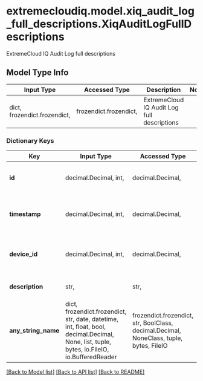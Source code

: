 # extremecloudiq.model.xiq_audit_log_full_descriptions.XiqAuditLogFullDescriptions

ExtremeCloud IQ Audit Log full descriptions

## Model Type Info
Input Type | Accessed Type | Description | Notes
------------ | ------------- | ------------- | -------------
dict, frozendict.frozendict,  | frozendict.frozendict,  | ExtremeCloud IQ Audit Log full descriptions | 

### Dictionary Keys
Key | Input Type | Accessed Type | Description | Notes
------------ | ------------- | ------------- | ------------- | -------------
**id** | decimal.Decimal, int,  | decimal.Decimal,  | The audit log full description ID | value must be a 64 bit integer
**timestamp** | decimal.Decimal, int,  | decimal.Decimal,  | The full description timestamp | [optional] value must be a 64 bit integer
**device_id** | decimal.Decimal, int,  | decimal.Decimal,  | The device ID | [optional] value must be a 64 bit integer
**description** | str,  | str,  | The audit log full description | [optional] 
**any_string_name** | dict, frozendict.frozendict, str, date, datetime, int, float, bool, decimal.Decimal, None, list, tuple, bytes, io.FileIO, io.BufferedReader | frozendict.frozendict, str, BoolClass, decimal.Decimal, NoneClass, tuple, bytes, FileIO | any string name can be used but the value must be the correct type | [optional]

[[Back to Model list]](../../README.md#documentation-for-models) [[Back to API list]](../../README.md#documentation-for-api-endpoints) [[Back to README]](../../README.md)


